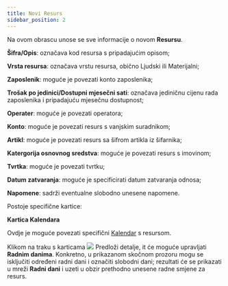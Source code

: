 ```yaml
---
title: Novi Resurs
sidebar_position: 2
---
```


Na ovom obrascu unose se sve informacije o novom **Resursu**.

**Šifra/Opis**: označava kod resursa s pripadajućim opisom;

**Vrsta resursa**: označava vrstu resursa, obično Ljudski ili Materijalni;

**Zaposlenik**: moguće je povezati konto zaposlenika;

**Trošak po jedinici/Dostupni mjesečni sati**: označava jediničnu cijenu rada zaposlenika i pripadajuću mjesečnu dostupnost;

**Operater**: moguće je povezati operatora;

**Konto**: moguće je povezati resurs s vanjskim suradnikom;

**Artikl**: moguće je povezati resurs sa šifrom artikla iz šifarnika;

**Katergorija osnovnog sredstva**: moguće je povezati resurs s imovinom;

**Tvrtka**: moguće je povezati tvrtku;

**Datum zatvaranja**: moguće je specificirati datum zatvaranja odnosa;

**Napomene**: sadrži eventualne slobodno unesene napomene.

Postoje specifične kartice:

**Kartica Kalendara**

Ovdje je moguće povezati specifični [Kalendar](/docs/project-management/registers/calendars-management/calendars/) s resursom.

Klikom na traku s karticama ![](/img/neutral/common/detail-propose.png) Predloži detalje, it će moguće upravljati **Radnim danima**. Konkretno, u prikazanom skočnom prozoru mogu se isključiti određeni radni dani i označiti slobodni dani; rezultati će se prikazati u mreži **Radni dani** i uzeti u obzir prethodno unesene radne smjene za resurs.

